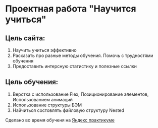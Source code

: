 # **Проектная работа "Научится учиться"**  
  
## **Цель сайта:**  
1. Научить учиться эффективно   
2. Расказать про разные методы обучения. Помочь с трудностями обучения  
3. Предоставить интерсную статистику и полезные ссылки  

## **Цель обучения:**  
1. Верстка с использование Flex, Позиционирование элементов, Использованием анимаций  
2. Использование структуры БЭМ  
3. Найчиться состовлять файловую структуру Nested  
  
Сделано во время обученя на [Яндекс практикуме](https://practicum.yandex.ru/profile/web/)  
